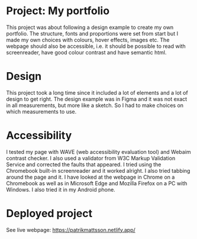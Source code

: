 # Project: My portfolio

This project was about following a design example to create my own portfolio. The structure, fonts and proportions were set from start but I made my own choices with colours, hover effects, images etc. The webpage should also be accessible, i.e. it should be possible to read with screenreader, have good colour contrast and have semantic html.

# Design

This project took a long time since it included a lot of elements and a lot of design to get right. The design example was in Figma and it was not exact in all measurements, but more like a sketch. So I had to make choices on which measurements to use.

# Accessibility

I tested my page with WAVE (web accessibility evaluation tool) and Webaim contrast checker. I also used a validator from W3C Markup Validation Service and corrected the faults that appeared. I tried using the Chromebook built-in screenreader and it worked alright. I also tried tabbing around the page and it. I have looked at the webpage in Chrome on a Chromebook as well as in Microsoft Edge and Mozilla Firefox on a PC with Windows. I also tried it in my Android phone.

# Deployed project

See live webpage: https://patrikmattsson.netlify.app/
